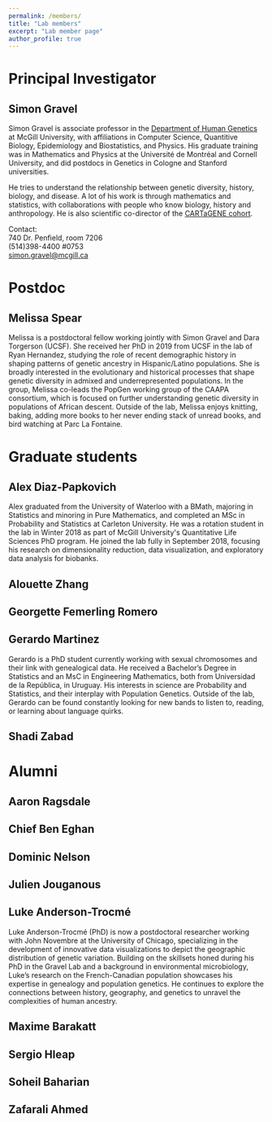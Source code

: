 ```yaml
---
permalink: /members/
title: "Lab members"
excerpt: "Lab member page"
author_profile: true
---
```


# Principal Investigator

## Simon Gravel <a href="https://github.com/sgravel"><i class="fab fa-fw fa-github zoom" aria-hidden="true"></i></a>  <a href="https://ecoevo.social/@SFGravel"><i class="fab fa-fw fa-mastodon zoom" aria-hidden="true"></i></a> <a href="https://twitter.com/SFGravel"><i class="fab fa-fw fa-twitter zoom" aria-hidden="true"></i></a>

Simon Gravel is associate professor in the [Department of Human Genetics](https://www.mcgill.ca/humangenetics/) at McGill University, with affiliations in Computer Science, Quantitive Biology, Epidemiology and Biostatistics, and Physics. His graduate training was in Mathematics and Physics at the Université de Montréal and Cornell University, and did postdocs in Genetics in Cologne and Stanford universities. 

He tries to understand the relationship between genetic diversity, history, biology, and disease. A lot of his work is through mathematics and statistics, with collaborations with people who know biology, history and anthropology. He is also scientific co-director of the [CARTaGENE cohort](https://cartagene.qc.ca/).

Contact:  
740 Dr. Penfield, room 7206  
(514)398-4400 #0753  
simon.gravel@mcgill.ca

# Postdoc

## Melissa Spear


Melissa is a postdoctoral fellow working jointly with Simon Gravel and Dara Torgerson (UCSF). 
She received her PhD in 2019 from UCSF in the lab of Ryan Hernandez, 
studying the role of recent demographic history in shaping patterns of genetic ancestry 
in Hispanic/Latino populations.  She is broadly 
interested in the evolutionary and historical processes that shape genetic diversity in 
admixed and underrepresented populations. In the group, Melissa 
co-leads the PopGen working group of the CAAPA consortium, which is focused on further 
understanding genetic diversity in populations of African 
descent. Outside of the lab, Melissa enjoys knitting, baking, adding more books to her 
never ending stack of unread books, and bird watching at Parc La 
Fontaine.


# Graduate students

## Alex Diaz-Papkovich

Alex graduated from the University of Waterloo with a BMath, majoring in Statistics and minoring in Pure Mathematics, and completed an MSc in Probability and Statistics at Carleton University. He was a rotation student in the lab in Winter 2018 as part of McGill University's Quantitative Life Sciences PhD program. He joined the lab fully in September 2018, focusing his research on dimensionality reduction, data visualization, and exploratory data analysis for biobanks.

## Alouette Zhang

## Georgette Femerling Romero

## Gerardo Martinez

Gerardo is a PhD student currently working with sexual chromosomes and their link with genealogical data. He received a Bachelor’s Degree in Statistics and an MsC in Engineering Mathematics, both from Universidad de la República, in Uruguay. His interests in science are Probability and Statistics, and their interplay with Population Genetics. Outside of the lab, Gerardo can be found constantly looking for new bands to listen to, reading, or learning about language quirks.

## Shadi Zabad

# Alumni

## Aaron Ragsdale

## Chief Ben Eghan

## Dominic Nelson

## Julien Jouganous

## Luke Anderson-Trocmé <a href="https://github.com/LukeAndersonTrocme"><i class="fab fa-fw fa-github zoom" aria-hidden="true"></i></a> <a href="https://twitter.com/LukeAnderTroc"><i class="fab fa-fw fa-twitter zoom" aria-hidden="true"></i></a>
Luke Anderson-Trocmé (PhD) is now a postdoctoral researcher working with John Novembre at the 
University of Chicago, specializing in the development of innovative data visualizations to 
depict the geographic distribution of genetic variation. Building on the skillsets honed during 
his PhD in the Gravel Lab and a background in environmental microbiology, Luke’s research on the 
French-Canadian population showcases his expertise in genealogy and population genetics. He 
continues to explore the connections between history, geography, and genetics to unravel the 
complexities of human ancestry.

## Maxime Barakatt 

## Sergio Hleap

## Soheil Baharian

## Zafarali Ahmed
